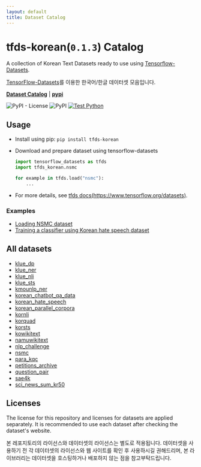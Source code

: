 ```yaml
---
layout: default
title: Dataset Catalog
---
```


# tfds-korean(`0.1.3`) Catalog

A collection of Korean Text Datasets ready to use using [Tensorflow-Datasets](https://github.com/tensorflow/datasets).

[TensorFlow-Datasets](https://github.com/tensorflow/datasets)를 이용한 한국어/한글 데이터셋 모음입니다.

[**Dataset Catalog**](https://jeongukjae.github.io/tfds-korean) \| [**pypi**](https://pypi.org/project/tfds-korean/)

![PyPI - License](https://img.shields.io/pypi/l/tfds-korean)
![PyPI](https://img.shields.io/pypi/v/tfds-korean)
[![Test Python](https://github.com/jeongukjae/tfds-korean/actions/workflows/test-python.yml/badge.svg)](https://github.com/jeongukjae/tfds-korean/actions/workflows/test-python.yml)

## Usage

* Install using pip: `pip install tfds-korean`
* Download and prepare dataset using tensorflow-datasets

  ```python
  import tensorflow_datasets as tfds
  import tfds_korean.nsmc

  for example in tfds.load("nsmc"):
      ...
  ```

* For more details, see [tfds docs(https://www.tensorflow.org/datasets)](https://www.tensorflow.org/datasets).

### Examples

* [Loading NSMC dataset](https://github.com/jeongukjae/tfds-korean/blob/main/examples/nsmc_loading_datasets.ipynb)
* [Training a classifier using Korean hate speech dataset](https://github.com/jeongukjae/tfds-korean/blob/main/examples/korean_hate_speech_lstm.ipynb)

## All datasets

* [klue_dp](./datasets/klue_dp.html)
* [klue_ner](./datasets/klue_ner.html)
* [klue_nli](./datasets/klue_nli.html)
* [klue_sts](./datasets/klue_sts.html)
* [kmounlp_ner](./datasets/kmounlp_ner.html)
* [korean_chatbot_qa_data](./datasets/korean_chatbot_qa_data.html)
* [korean_hate_speech](./datasets/korean_hate_speech.html)
* [korean_parallel_corpora](./datasets/korean_parallel_corpora.html)
* [kornli](./datasets/kornli.html)
* [korquad](./datasets/korquad.html)
* [korsts](./datasets/korsts.html)
* [kowikitext](./datasets/kowikitext.html)
* [namuwikitext](./datasets/namuwikitext.html)
* [nlp_challenge](./datasets/nlp_challenge.html)
* [nsmc](./datasets/nsmc.html)
* [para_kqc](./datasets/para_kqc.html)
* [petitions_archive](./datasets/petitions_archive.html)
* [question_pair](./datasets/question_pair.html)
* [sae4k](./datasets/sae4k.html)
* [sci_news_sum_kr50](./datasets/sci_news_sum_kr50.html)


## Licenses

The license for this repository and licenses for datasets are applied separately. It is recommended to use each dataset after checking the dataset's website.

본 레포지토리의 라이선스와 데이터셋의 라이선스는 별도로 적용됩니다. 데이터셋을 사용하기 전 각 데이터셋의 라이선스와 웹 사이트를 확인 후 사용하시길 권해드리며, 본 라이브러리는 데이터셋을 호스팅하거나 배포하지 않는 점을 참고부탁드립니다.
